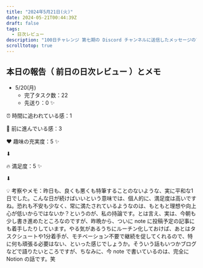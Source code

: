 ```yaml
---
title: "2024年5月21日(火)"
date: 2024-05-21T00:44:39Z
draft: false
tags:
  - 日次レビュー
description: "100日チャレンジ 第七期の Discord チャンネルに送信したメッセージのアーカイブ"
scrolltotop: true
---
```


## 本日の報告（ 前日の日次レビュー ）とメモ

- 5/20(月)
  - 完了タスク数：22
  - 先送り：0 ✨

⏰ 時間に追われている感：1

💪 前に進んでいる感：3

❤️ 趣味の充実度：5 ✨

⬇︎

🔥 満足度：5 ✨

⬇︎

💡 考察やメモ：昨日も、良くも悪くも特筆することのないような、実に平和な1日でした。こんな日が続けばいいという意味では、個人的に、満足度は高いですね。恐れも不安も少なく、常に満たされているようなのは、もともと理想や向上心が低いからではないか？というのが、私の持論です。とは言え、実は、今朝も少し書き進めたところなのですが、昨晩から、ついに note に投稿予定の記事にも着手したりしています。やる気があるうちにルーチン化しておけば、あとはタスクシュートや1分着手が、モチベーション不要で継続を促してくれるので、特に何も頑張る必要はない、といった感じでしょうか。そういう話もいつかブログなどで語りたいところですが、ちなみに、今 note で書いているのは、完全に Notion の話です。笑
